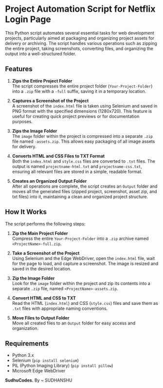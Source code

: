 # Project Automation Script for Netflix Login Page

This Python script automates several essential tasks for web development projects, particularly aimed at packaging and organizing project assets for delivery or archiving. The script handles various operations such as zipping the entire project, taking screenshots, converting files, and organizing the output into a well-structured folder.

## Features

1. **Zips the Entire Project Folder**  
   The script compresses the entire project folder (`Your-Project-Folder`) into a `.zip` file with a `-full` suffix, saving it in a temporary location.

2. **Captures a Screenshot of the Project**  
   A screenshot of the `index.html` file is taken using Selenium and saved in PNG format with the specified dimensions (1280x720). This feature is useful for creating quick project previews or for documentation purposes.

3. **Zips the Image Folder**  
   The `image` folder within the project is compressed into a separate `.zip` file named `-assets.zip`. This allows easy packaging of all image assets for delivery.

4. **Converts HTML and CSS Files to TXT Format**  
   Both the `index.html` and `style.css` files are converted to `.txt` files. The output is named `projectname-html.txt` and `projectname-css.txt`, ensuring all relevant files are stored in a simple, readable format.

5. **Creates an Organized Output Folder**  
   After all operations are complete, the script creates an `Output` folder and moves all the generated files (zipped project, screenshot, asset zip, and txt files) into it, maintaining a clean and organized project structure.

## How It Works

The script performs the following steps:

1. **Zip the Main Project Folder**  
   Compress the entire `Your-Project-Folder` into a `.zip` archive named `<ProjectName>-full.zip`.

2. **Take a Screenshot of the Project**  
   Using Selenium and the Edge WebDriver, open the `index.html` file, wait for the page to load, and capture a screenshot. The image is resized and saved in the desired location.

3. **Zip the Image Folder**  
   Look for the `image` folder within the project and zip its contents into a separate `.zip` file, named `<ProjectName>-assets.zip`.

4. **Convert HTML and CSS to TXT**  
   Read the HTML (`index.html`) and CSS (`style.css`) files and save them as `.txt` files with appropriate naming conventions.

5. **Move Files to Output Folder**  
   Move all created files to an `Output` folder for easy access and organization.

## Requirements

- Python 3.x
- Selenium (`pip install selenium`)
- PIL (Python Imaging Library) (`pip install pillow`)
- Microsoft Edge WebDriver


**SudhuCodes.**
By ~ SUDHANSHU
